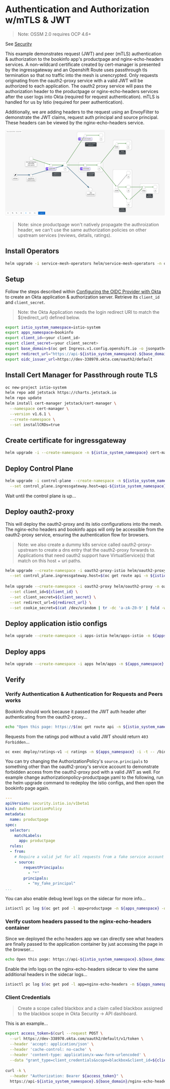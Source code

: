 # Authentication and Authorization w/mTLS & JWT

> Note: OSSM 2.0 requires OCP 4.6+

See [Security](https://istio.io/v1.6/docs/reference/config/security/)

This example demonstrates request (JWT) and peer (mTLS) authentication & authorization to the bookinfo app's productpage and nginx-echo-headers services. A non-wildcard certificate created by cert-manager is presented by the ingressgateway and an Openshift Route uses passthrough tls termination so that no traffic into the mesh is unencrypted. Only requests originating from the oauth2-proxy service with a valid JWT will be authorized to each application. The oauth2 proxy service will pass the authorization header to the productpage or nginx-echo-headers services after the user logs into Okta (required for request authentication). mTLS is handled for us by Istio (required for peer authentication).

Additionally, we are adding headers to the request using an EnvoyFilter to demonstrate the JWT claims, request auth principal and source principal. These headers can be viewed by the nginx-echo-headers service.

![Kiali Auth Graph](./oauth2-auth.png)

> Note: since productpage won't natively propagate the authroization header, we can't use the same authorization policies on other upstream services (reviews, details, ratings).

## Install Operators

```sh
helm upgrade -i service-mesh-operators helm/service-mesh-operators -n openshift-operators
```

## Setup

Follow the steps described within [Configuring the OIDC Provider with Okta](https://github.com/trevorbox/oauth2-proxy/blob/update-okta-doc/docs/2_auth.md#configuring-the-oidc-provider-with-okta) to create an Okta application & authorization server. Retrieve its `client_id` and `client_secret`.

> Note: the Okta Application needs the login redirect URI to match the ${redirect_url} defined below.

```sh
export istio_system_namespace=istio-system
export apps_namespace=bookinfo
export client_id=<your client_id>
export client_secret=<your client_secret>
export base_domain=$(oc get Ingress.v1.config.openshift.io -o jsonpath={.items[0].spec.domain})
export redirect_url="https://api-${istio_system_namespace}.${base_domain}/oauth2/callback"
export oidc_issuer_url=https://dev-338970.okta.com/oauth2/default
```

## Install Cert Manager for Passthrough route TLS

```sh
oc new-project istio-system
helm repo add jetstack https://charts.jetstack.io
helm repo update
helm install cert-manager jetstack/cert-manager \
  --namespace cert-manager \
  --version v1.6.1 \
  --create-namespace \
  --set installCRDs=true
```

## Create certificate for ingressgateway

```sh
helm upgrade -i --create-namespace -n ${istio_system_namespace} cert-manager-certs helm/cert-manager --set ingressgateway.cert.commonName=api-${istio_system_namespace}.${base_domain}
```

## Deploy Control Plane

```sh
helm upgrade -i control-plane --create-namespace -n ${istio_system_namespace} helm/control-plane \
  --set control_plane.ingressgateway.host=api-${istio_system_namespace}.${base_domain}
```

Wait until the control plane is up...

## Deploy oauth2-proxy

This will deploy the oauth2-proxy and its istio configurations into the mesh. The nginx-echo headers and bookinfo apps will only be accessible from the oauth2-proxy service, ensuring the authentication flow for browsers.

> Note: we also create a dummy k8s service called oauth2-proxy-upstream to create a dns entry that the oauth2-proxy forwards to. Applications that need oauth2 support have VirtualService(s) that match on this host + uri paths.

```sh
helm upgrade --create-namespace -i oauth2-proxy-istio helm/oauth2-proxy-istio -n oauth2-proxy \
  --set control_plane.ingressgateway.host=$(oc get route api -n ${istio_system_namespace} -o jsonpath={'.spec.host'}) 
  
helm upgrade --create-namespace -i oauth2-proxy helm/oauth2-proxy -n oauth2-proxy \
  --set client_id=${client_id} \
  --set client_secret=${client_secret} \
  --set redirect_url=${redirect_url} \
  --set cookie_secret=$(cat /dev/urandom | tr -dc 'a-zA-Z0-9' | fold -w 32 | head -n 1)
```

## Deploy application istio configs

```sh
helm upgrade --create-namespace -i apps-istio helm/apps-istio -n ${apps_namespace} --set control_plane.ingressgateway.host=$(oc get route api -n ${istio_system_namespace} -o jsonpath={'.spec.host'}) --set control_plane.namespace=${istio_system_namespace} --set oidc_issuer_url=${oidc_issuer_url}
```

## Deploy apps

```sh
helm upgrade --create-namespace -i apps helm/apps -n ${apps_namespace}
```

## Verify

### Verify Authentication & Authentication for Requests and Peers works

Bookinfo should work because it passed the JWT auth header after authenticating from the oauth2-proxy...

```sh
echo "Open this page: https://$(oc get route api -n ${istio_system_namespace} -o jsonpath={'.spec.host'})/productpage"
```

Requests from the ratings pod without a valid JWT should return `403 Forbidden`...

```sh
oc exec deploy/ratings-v1 -c ratings -n ${apps_namespace} -i -t -- /bin/bash -c "curl -I http://productpage:9080"
```

You can try changing the AuthorizationPolicy's `source.principals` to something other than the oauth2-proxy's service account to demonstrate forbidden access from the oauth2-proxy pod with a valid JWT as well. For example change authorizationpolicy-productpage.yaml to the following, run the helm upgrade command to redeploy the istio configs, and then open the bookinfo page again.

```yaml
---
apiVersion: security.istio.io/v1beta1
kind: AuthorizationPolicy
metadata:
  name: productpage
spec:
  selector:
    matchLabels:
      app: productpage
  rules:
  - from:
    # Require a valid jwt for all requests from a fake service account only
    - source:
        requestPrincipals:
          - "*"
        principals:
          - "my_fake_principal"
...
```

You can also enable debug level logs on the sidecar for more info...

```sh
istioctl pc log $(oc get pod -l app=productpage -n ${apps_namespace} -o jsonpath='{.items[0].metadata.name}') --level debug -n ${apps_namespace}
```

### Verify custom headers passed to the nginx-echo-headers container

Since we deployed the echo headers app we can directly see what headers are finally passed to the application container by just accessing the page in the browser...

```sh
echo Open this page: https://api-${istio_system_namespace}.${base_domain}/nginx-echo-headers
```

Enable the info logs on the nginx-echo-headers sidecar to view the same additional headers in the sidecar logs...

```sh
istioctl pc log $(oc get pod -l app=nginx-echo-headers -n ${apps_namespace} -o jsonpath='{.items[0].metadata.name}') --level info -n ${apps_namespace}
```

### Client Credentials

> Create a scope called blackbox and a claim called blackbox assigned to the blackbox scope in Okta Security -> API dashboard.

This is an example...

```sh
export access_token=$(curl --request POST \
  --url https://dev-338970.okta.com/oauth2/default/v1/token \
  --header 'accept: application/json' \
  --header 'cache-control: no-cache' \
  --header 'content-type: application/x-www-form-urlencoded' \
  --data "grant_type=client_credentials&scope=blackbox&client_id=${client_id}&client_secret=${client_secret}" | jq -r '.access_token')

curl -k \
  --header "Authorization: Bearer ${access_token}" \
  https://api-${istio_system_namespace}.${base_domain}/nginx-echo-headers
```